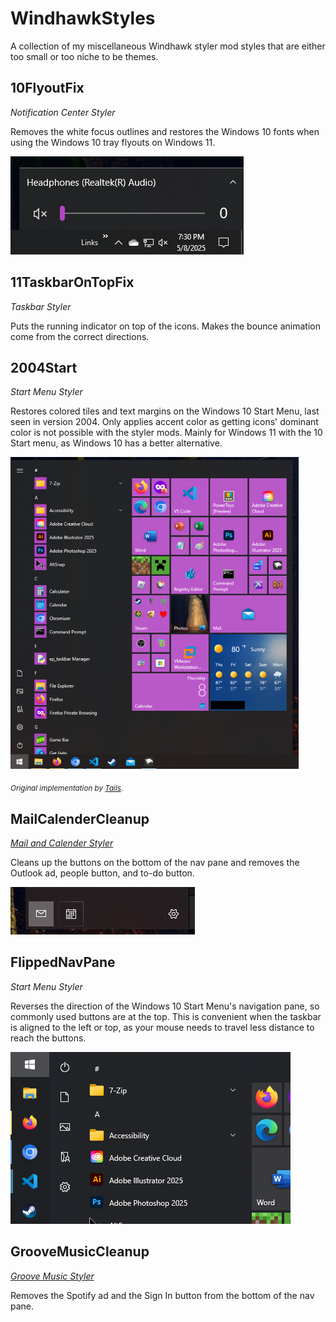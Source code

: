 # WindhawkStyles

A collection of my miscellaneous Windhawk styler mod styles that are either too small or too niche to be themes.

## 10FlyoutFix

_Notification Center Styler_

Removes the white focus outlines and restores the Windows 10 fonts when using the Windows 10 tray flyouts on Windows 11.

![10FlyoutFix](screenshots/10FlyoutFix.png)

## 11TaskbarOnTopFix

_Taskbar Styler_

Puts the running indicator on top of the icons. Makes the bounce animation come from the correct directions.

## 2004Start

_Start Menu Styler_

Restores colored tiles and text margins on the Windows 10 Start Menu, last seen in version 2004. Only applies accent color as getting icons' dominant color is not possible with the styler mods. Mainly for Windows 11 with the 10 Start menu, as Windows 10 has a better alternative.

![2004Start](screenshots/2004Start.png)

<sub>_Original implementation by [Tails](https://github.com/milestprower92)._</sub>

## MailCalenderCleanup
[_Mail and Calender Styler_](mods/mail-and-calender-styler.wh.cpp)

Cleans up the buttons on the bottom of the nav pane and removes the Outlook ad, people button, and to-do button.

![MailCalenderCleanup](screenshots/MailCalenderCleanup.png)

## FlippedNavPane

_Start Menu Styler_

Reverses the direction of the Windows 10 Start Menu's navigation pane, so commonly used buttons are at the top. This is convenient when the taskbar is aligned to the left or top, as your mouse needs to travel less distance to reach the buttons.

![FlippedNavPane](screenshots/FlippedNavPane.png)

## GrooveMusicCleanup
[_Groove Music Styler_](mods/groove-music-styler.wh.cpp)

Removes the Spotify ad and the Sign In button from the bottom of the nav pane.